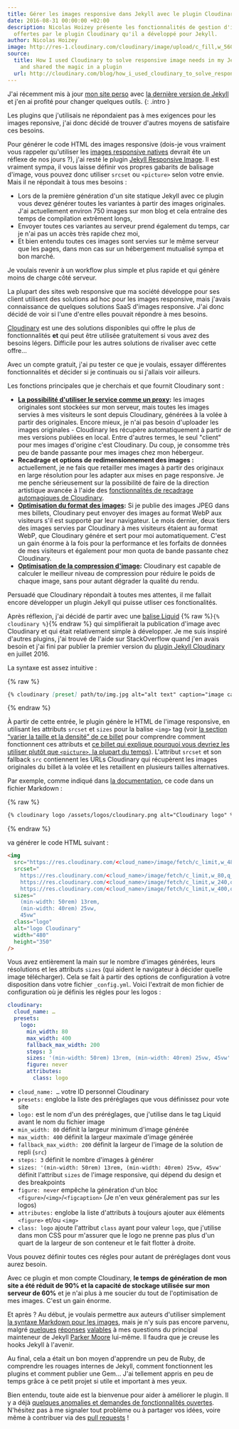 ```yaml
---
title: Gérer les images responsive dans Jekyll avec le plugin Cloudinary
date: 2016-08-31 00:00:00 +02:00
description: Nicolas Hoizey présente les fonctionnalités de gestion d'images responsive
  offertes par le plugin Cloudinary qu'il a développé pour Jekyll.
author: Nicolas Hoizey
image: http://res-1.cloudinary.com/cloudinary/image/upload/c_fill,w_560/dpr_1.0/jekyll_cloudinary_plugin.png
source:
  title: How I used Cloudinary to solve responsive image needs in my Jekyll website,
    and shared the magic in a plugin
  url: http://cloudinary.com/blog/how_i_used_cloudinary_to_solve_responsive_image_needs_in_my_jekyll_website_and_shared_the_magic_in_a_plugin
---
```


J'ai récemment mis à jour [mon site perso](https://nicolas-hoizey.com) avec [la
dernière version de
Jekyll](https://jekyllrb.com/news/2015/10/26/jekyll-3-0-released/) et j'en ai
profité pour changer quelques outils.
{: .intro }

Les plugins que j'utilisais ne répondaient pas à mes exigences pour les images
reponsive, j'ai donc décidé de trouver d'autres moyens de satisfaire ces
besoins.

Pour générer le code HTML des images responsive (dois-je vous vraiment vous
rappeler qu'utiliser les [images responsive
natives](http://responsiveimages.org/) devrait ête un réflexe de nos jours ?),
j'ai resté le plugin [Jekyll Responsive
Image](https://github.com/wildlyinaccurate/jekyll-responsive-image). Il est
vraiment sympa, il vous laisse définir vos propres gabarits de balisage d'image,
vous pouvez donc utiliser `srcset` ou `<picture>` selon votre envie. Mais il ne
répondait à tous mes besoins :

* Lors de la première génération d'un site statique Jekyll avec ce plugin vous
 devez générer toutes les variantes à partir des images originales. J'ai
 actuellement environ 750 images sur mon blog et cela entraîne des temps de
 compilation extrêment longs,
* Envoyer toutes ces variantes au serveur prend également du temps, car je n'ai
pas un accès très rapide chez moi,
* Et bien entendu toutes ces images sont servies sur le même serveur que les
pages, dans mon cas sur un hébergement mutualisé sympa et bon marché.

Je voulais revenir à un workflow plus simple et plus rapide et qui génère moins
de charge côté serveur.

La plupart des sites web responsive que ma société développe pour ses client
utilisent des solutions ad hoc pour les images responsive, mais j'avais
connaissance de quelques solutions SaaS d'images responsive. J'ai donc décidé de
voir si l'une d'entre elles pouvait répondre à mes besoins.

[Cloudinary](http://cloudinary.com/) est une des solutions disponibles qui offre
le plus de fonctionnalités **et** qui peut être utilisée gratuitement si vous
avez des besoins légers. Difficile pour les autres solutions de rivaliser avec
cette offre…

Avec un compte gratuit, j'ai pu tester ce que je voulais, essayer différentes
fonctionnalités et décider si je continuais ou si j'allais voir ailleurs.

Les fonctions principales que je cherchais et que fournit Cloudinary sont :

* **[La possibilité d'utiliser le service comme un proxy](http://cloudinary.com/documentation/upload_images#auto_fetching_remote_images):** les images originales sont stockées sur mon serveur, mais toutes les images
servies à mes visiteurs le sont depuis Cloudinary, générées à la volée à partir
des originales. Encore mieux, je n'ai pas besoin d'uploader les images
originales - Cloudinary les récupère automatiquement à partir de mes versions
publiées en local. Entre d'autres termes, le seul "client" pour mes images
d'origine c'est Cloudinary. Du coup, je consomme très peu de bande passante pour
mes images chez mon hébergeur.
* **Recadrage et options de redimensionnement des images :**
actuellement, je ne fais que retailler mes images à partir des originaux en
large résolution pour les adapter aux mises en page responsive. Je me penche
sérieusement sur la possibilité de faire de la direction artistique avancée à
l'aide des [fonctionnalités de recadrage automagiques de
Cloudinary](http://cloudinary.com/blog/introducing_smart_cropping_intelligent_quality_selection_and_automated_responsive_images).
* **[Optimisation du format des images](http://cloudinary.com/documentation/image_transformations#automatic_format_selection):**
Si je publie des images JPEG dans mes billets, Cloudinary peut envoyer des
images au format WebP aux visiteurs s'il est supporté par leur navigateur. Le
mois dernier, deux tiers des images servies par Cloudinary à mes visiteurs
étaient au format WebP, que Cloudinary génére et sert pour moi automatiquement.
C'est un gain énorme à la fois pour la performance et les forfaits de données de
mes visiteurs et également pour mon quota de bande passante chez Cloudinary.
* **[Optimisation de la compression d'image](http://cloudinary.com/documentation/image_transformations#automatic_quality_and_encoding_settings):**
Cloudinary est capable de calculer le meilleur niveau de compression pour
réduire le poids de chaque image, sans pour autant dégrader la qualité du rendu.

Persuadé que Cloudinary répondait à toutes mes attentes, il me fallait encore
développer un plugin Jekyll qui puisse utliser ces fonctionalités.

Après réflexion, j'ai décidé de partir avec une [balise
Liquid](https://github.com/Shopify/liquid/wiki/Liquid-for-Designers)
{% raw %}`{% cloudinary %}`{% endraw %} qui simplifierait la publication d'image
avec Cloudinary et qui était relativement simple à développer. Je me suis
inspiré d'autres plugins, j'ai trouvé de l'aide sur StackOverflow quand j'en
avais besoin et j'ai fini par publier la premier version du [plugin Jekyll
Cloudinary](https://nhoizey.github.io/jekyll-cloudinary/) en juillet 2016.

La syntaxe est assez intuitive :

{% raw %}
```markdown
{% cloudinary [preset] path/to/img.jpg alt="alt text" caption="image caption" %}
```
{% endraw %}

À partir de cette entrée, le plugin génère le HTML de l'image responsive, en
utilisant les attributs `srcset` et `sizes` pour la balise `<img>` tag (voir [la
section “varier la taille et la densité” de ce
billet](https://jakearchibald.com/2015/anatomy-of-responsive-images/#varying-size-and-density)
pour comprendre comment fonctionnent ces attributs et [ce billet qui explique
pourquoi vous devriez les utiliser plutôt que `<picture>`, la plupart du
temps](https://cloudfour.com/thinks/dont-use-picture-most-of-the-time/)).
L'attribut `srcset` et son fallback `src` contiennent les URLs Cloudinary qui
récupèrent les images originales du billet à la volée et les retaillent en
plusieurs tailles alternatives.

Par exemple, comme indiqué dans [la
documentation](https://nhoizey.github.io/jekyll-cloudinary/#live-example), ce
code dans un fichier Markdown :

{% raw %}
```markdown
{% cloudinary logo /assets/logos/cloudinary.png alt="Cloudinary logo" %}
```
{% endraw %}

va générer le code HTML suivant :

```html
<img
  src="https://res.cloudinary.com/<cloud_name>/image/fetch/c_limit,w_480,q_auto,f_auto/https://<domain>/assets/logos/cloudinary.png"
  srcset="
    https://res.cloudinary.com/<cloud_name>/image/fetch/c_limit,w_80,q_auto,f_auto/https://<domain>/assets/logos/cloudinary.png 80w,
    https://res.cloudinary.com/<cloud_name>/image/fetch/c_limit,w_240,q_auto,f_auto/https://<domain>/assets/logos/cloudinary.png 240w,
    https://res.cloudinary.com/<cloud_name>/image/fetch/c_limit,w_400,q_auto,f_auto/https://<domain>/assets/logos/cloudinary.png 400w"
  sizes="
    (min-width: 50rem) 13rem,
    (min-width: 40rem) 25vw,
    45vw"
  class="logo"
  alt="logo Cloudinary"
  width="480"
  height="350"
/>
```

Vous avez entièrement la main sur le nombre d'images générées, leurs résolutions
et les attributs `sizes` (qui aident le navigateur à décider quelle image
télécharger). Cela se fait à partir des options de configuration à votre
disposition dans votre fichier `_config.yml`. Voici l'extrait de mon fichier de
configuration où je définis les régles pour les logos :

```yaml
cloudinary:
  cloud_name: …
  presets:
    logo:
      min_width: 80
      max_width: 400
      fallback_max_width: 200
      steps: 3
      sizes: '(min-width: 50rem) 13rem, (min-width: 40rem) 25vw, 45vw'
      figure: never
      attributes:
        class: logo
```

* `cloud_name: …` votre ID personnel Cloudinary
* `presets:` englobe la liste des préréglages que vous définissez pour vote site
* `logo:` est le nom d'un des préréglages, que j'utilise dans le tag Liquid
  avant le nom du fichier image
* `min_width: 80` définit la largeur minimum d'image générée
* `max_width: 400` définit la largeur maximale d'image générée
* `fallback_max_width: 200` définit la largeur de l'image de la solution de
  repli (`src`)
* `steps: 3` définit le nombre d'images à générer
* `sizes: '(min-width: 50rem) 13rem, (min-width: 40rem) 25vw, 45vw'` définit
  l'attribut `sizes` de l'image responsive, qui dépend du design et des
  breakpoints
* `figure: never` empêche la génération d'un bloc
  `<figure>`/`<img>`/`<figcaption>`  (Je   n'en veux généralement pas sur les
  logos)
* `attributes:` englobe la liste d'attributs à toujours ajouter aux éléments
  `<figure>` et/ou `<img>`
* `class: logo` ajoute l'attribut `class` ayant pour valeur `logo`, que
  j'utilise dans mon CSS pour m'assurer que le logo ne prenne pas plus d'un
  quart de la largeur de son conteneur et le fait flotter à droite.

Vous pouvez définir toutes ces régles pour autant de préréglages dont vous aurez
besoin.

Avec ce plugin et mon compte Cloudinary, **le temps de génération de mon site a
été réduit de 90% et la capacité de stockage utilisée sur mon serveur de 60%**
et je n'ai plus à me soucier du tout de l'optimisation de mes images. C'est un
gain énorme.

Et après ? Au début, je voulais permettre aux auteurs d'utiliser simplement [la
syntaxe Markdown pour les
images](http://kramdown.gettalong.org/syntax.html#images), mais je n'y suis pas
encore parvenu, malgré
[quelques](http://stackoverflow.com/questions/35614552/with-jekyll-3-can-i-transform-a-posts-markdown-before-actual-markdown-parsing)
[réponses](https://github.com/jekyll/jekyll/issues/5099)
[valables](http://stackoverflow.com/questions/38126629/how-is-the-priority-flag-in-jekyll-plugins-supposed-to-work) à
mes questions du principal mainteneur de Jekyll [Parker
Moore](https://github.com/parkr) lui-même. Il faudra que je creuse les hooks
Jekyll à l'avenir.

Au final, cela a était un bon moyen d'apprendre un peu de Ruby, de comprendre
les rouages internes de Jekyll, comment fonctionnent les plugins et comment
publier une Gem… J'ai tellement appris en peu de temps grâce à ce petit projet
si utile et important à mes yeux.

Bien entendu, toute aide est la bienvenue pour aider à améliorer le plugin. Il y
a déjà [quelques anomalies et demandes de fonctionnalités
ouvertes](https://github.com/nhoizey/jekyll-cloudinary/issues). N'hésitez pas à
me signaler tout problème ou à partager vos idées, voire même à contribuer via
des [pull requests](https://github.com/nhoizey/jekyll-cloudinary/pulls) !

